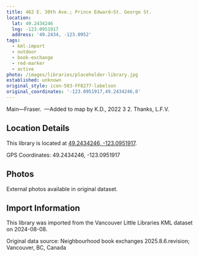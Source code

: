 ```yaml
---
title: 462 E. 30th Ave.; Prince Edward—St. George St.
location:
  lat: 49.2434246
  lng: -123.0951917
  address: '49.2434, -123.0952'
tags:
  - kml-import
  - outdoor
  - book-exchange
  - red-marker
  - active
photo: /images/libraries/placeholder-library.jpg
established: unknown
original_style: icon-503-FF8277-labelson
original_coordinates: '-123.0951917,49.2434246,0'
---
```

Main—Fraser. 
—Added to map by K.D., 2022 3 2. Thanks, L.F.V.

## Location Details

This library is located at [49.2434246, -123.0951917](https://www.google.com/maps?q=49.2434246,-123.0951917).

GPS Coordinates: 49.2434246, -123.0951917

## Photos

External photos available in original dataset.

## Import Information

This library was imported from the Vancouver Little Libraries KML dataset on 2024-08-08.

Original data source: Neighbourhood book exchanges 2025.8.6.revision; Vancouver, BC, Canada
